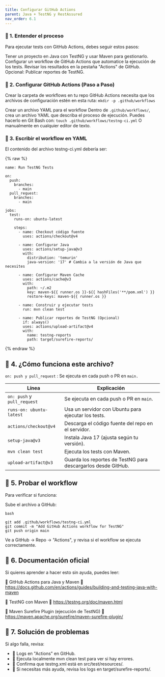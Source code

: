```yaml
---
title: Configurar GitHub Actions
parent: Java + TestNG y RestAssured
nav_order: 6.1
---
```


### **📌 1. Entender el proceso**
Para ejecutar tests con GitHub Actions, debes seguir estos pasos:

Tener un proyecto en Java con TestNG y usar Maven para gestionarlo.
Configurar un workflow de GitHub Actions que automatice la ejecución de los tests.
Revisar los resultados en la pestaña "Actions" de GitHub.
Opcional: Publicar reportes de TestNG.

### **📌 2. Configurar GitHub Actions (Paso a Paso)**
Crear la carpeta de workflows en tu repo
GitHub Actions necesita que los archivos de configuración estén en esta ruta:
`mkdir -p .github/workflows`


Crear un archivo YAML para el workflow
Dentro de `.github/workflows/`, crea un archivo YAML que describa el proceso de ejecución.
Puedes hacerlo en Git Bash con:
`touch .github/workflows/testng-ci.yml`
O manualmente en cualquier editor de texto.

### **📌 3. Escribir el workflow en YAML**
El contenido del archivo testng-ci.yml debería ser:

{% raw %}
```
name: Run TestNG Tests

on:
  push:
    branches:
      - main
  pull_request:
    branches:
      - main

jobs:
  test:
    runs-on: ubuntu-latest

    steps:
      - name: Checkout código fuente
        uses: actions/checkout@v4

      - name: Configurar Java
        uses: actions/setup-java@v3
        with:
          distribution: 'temurin'
          java-version: '17' # Cambia a la versión de Java que necesites

      - name: Configurar Maven Cache
        uses: actions/cache@v3
        with:
          path: ~/.m2
          key: maven-${{ runner.os }}-${{ hashFiles('**/pom.xml') }}
          restore-keys: maven-${{ runner.os }}

      - name: Construir y ejecutar tests
        run: mvn clean test

      - name: Publicar reportes de TestNG (Opcional)
        if: always()
        uses: actions/upload-artifact@v4
        with:
          name: testng-reports
          path: target/surefire-reports/
```
{% endraw %}

## **📌 4. ¿Cómo funciona este archivo?**

`on: push y pull_request` : Se ejecuta en cada push o PR en ``main.``

| Línea                          | Explicación |
|--------------------------------|------------|
| `on: push` y `pull_request` | Se ejecuta en cada push o PR en `main`. |
| `runs-on: ubuntu-latest` | Usa un servidor con Ubuntu para ejecutar los tests. |
| `actions/checkout@v4` | Descarga el código fuente del repo en el servidor. |
| `setup-java@v3` | Instala Java 17 (ajusta según tu versión). |
| `mvn clean test` | Ejecuta los tests con Maven. |
| `upload-artifact@v3` | Guarda los reportes de TestNG para descargarlos desde GitHub. |



## **📌 5. Probar el workflow**
Para verificar si funciona:

Sube el archivo a GitHub:
```
bash

git add .github/workflows/testng-ci.yml
git commit -m "Add GitHub Actions workflow for TestNG"
git push origin main

```
Ve a GitHub → Repo → "Actions", y revisa si el workflow se ejecuta correctamente.


## **📌 6. Documentación oficial**
Si quieres aprender a hacer esto sin ayuda, puedes leer:

📘 GitHub Actions para Java y Maven
🔗 https://docs.github.com/en/actions/guides/building-and-testing-java-with-maven

📘 TestNG con Maven
🔗 https://testng.org/doc/maven.html

📘 Maven Surefire Plugin (ejecución de TestNG)
🔗 https://maven.apache.org/surefire/maven-surefire-plugin/

## **📌 7. Solución de problemas**
Si algo falla, revisa:

- 🔹 Logs en "Actions" en GitHub.
- 🔹 Ejecuta localmente mvn clean test para ver si hay errores.
- 🔹 Confirma que testng.xml está en src/test/resources/.
- 🔹 Si necesitas más ayuda, revisa los logs en target/surefire-reports/.

